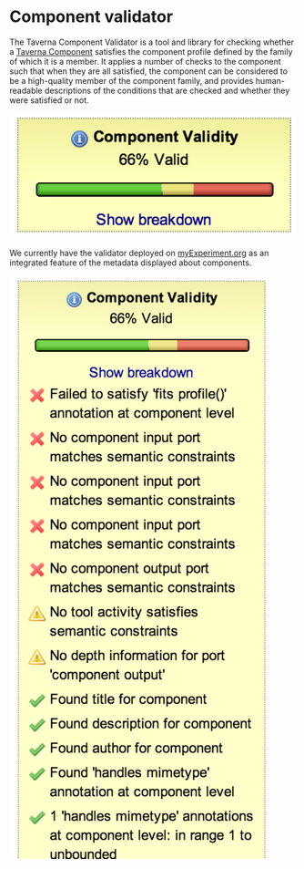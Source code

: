 # Component validator

<!--
           Licensed to the Apache Software Foundation (ASF) under one
           or more contributor license agreements.  See the NOTICE file
           distributed with this work for additional information
           regarding copyright ownership.  The ASF licenses this file
           to you under the Apache License, Version 2.0 (the
           "License"); you may not use this file except in compliance
           with the License.  You may obtain a copy of the License at
            
             http://www.apache.org/licenses/LICENSE-2.0
            
           Unless required by applicable law or agreed to in writing,
           software distributed under the License is distributed on an
           "AS IS" BASIS, WITHOUT WARRANTIES OR CONDITIONS OF ANY
           KIND, either express or implied.  See the License for the
           specific language governing permissions and limitations
           under the License.
-->


The Taverna Component Validator is a tool and library for checking whether a 
   [Taverna Component](./) satisfies the component profile defined by the family of which it is a member. 
It applies a number of checks to the component such that when they are all satisfied, 
   the component can be considered to be a high-quality member of the component family, 
   and provides human-readable descriptions of the conditions that are checked and whether they were satisfied or not.

![Summary of validity of a component, from myExperiment](img/ComponentValiditySummary.png)

We currently have the validator deployed on 
   [myExperiment.org](http://www.myexperiment.org) as an integrated feature of the metadata displayed about components.

![Detail of validity of a component, from myExperiment](img/ComponentValidityDetails.png)

